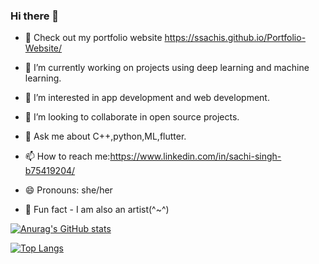### Hi there 👋

- 🍃 Check out my portfolio website https://ssachis.github.io/Portfolio-Website/


- 🔭 I’m currently working on projects using deep learning and machine learning.
- 🌱 I’m interested in app development and web development.
- 👯 I’m looking to collaborate in open source projects.
- 💬 Ask me about C++,python,ML,flutter.
- 📫 How to reach me:https://www.linkedin.com/in/sachi-singh-b75419204/
- 😄 Pronouns: she/her
- 🌝 Fun fact - I am also an artist(^~^)



[![Anurag's GitHub stats](https://github-readme-stats.vercel.app/api?username=ssachis&count_private=true&show_icons=true&theme=radical)](https://github.com/ssachis/github-readme-stats&count_private=true&theme=merko)



[![Top Langs](https://github-readme-stats.vercel.app/api/top-langs/?username=ssachis&layout=compact)](https://github.com/anuraghazra/github-readme-stats)


